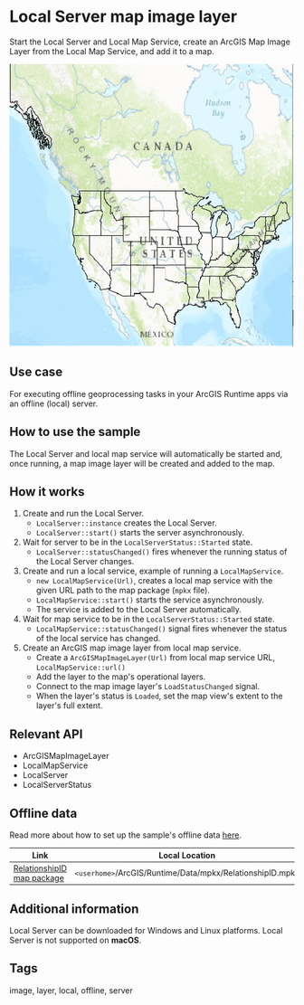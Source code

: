 # Local Server map image layer

Start the Local Server and Local Map Service, create an ArcGIS Map Image Layer from the Local Map Service, and add it to a map.

![](screenshot.png)

## Use case

For executing offline geoprocessing tasks in your ArcGIS Runtime apps via an offline (local) server.

## How to use the sample

The Local Server and local map service will automatically be started and, once running, a map image layer will be created and added to the map.

## How it works

1. Create and run the Local Server.
    * `LocalServer::instance` creates the Local Server.
    * `LocalServer::start()` starts the server asynchronously.
2. Wait for server to be in the  `LocalServerStatus::Started` state.
    * `LocalServer::statusChanged()` fires whenever the running status of the Local Server changes.
3. Create and run a local service, example of running a `LocalMapService`.
    * `new LocalMapService(Url)`, creates a local map service with the given URL path to the map package (`mpkx` file).
    * `LocalMapService::start()` starts the service asynchronously.
    * The service is added to the Local Server automatically.
4. Wait for map service to be in the `LocalServerStatus::Started` state.
    * `LocalMapService::statusChanged()` signal fires whenever the status of the local service has changed.
5. Create an ArcGIS map image layer from local map service.
    * Create a `ArcGISMapImageLayer(Url)` from local map service URL, `LocalMapService::url()`
	* Add the layer to the map's operational layers.
	* Connect to the map image layer's `LoadStatusChanged` signal.
	* When the layer's status is `Loaded`, set the map view's extent to the layer's full extent.

## Relevant API

* ArcGISMapImageLayer
* LocalMapService
* LocalServer
* LocalServerStatus

## Offline data

Read more about how to set up the sample's offline data [here](http://links.esri.com/ArcGISRuntimeQtSamples#use-offline-data-in-the-samples).

Link | Local Location
---------|-------|
|[RelationshipID map package](https://www.arcgis.com/home/item.html?id=33e8c33a421640749bfe1602b8644db8)| `<userhome>`/ArcGIS/Runtime/Data/mpkx/RelationshipID.mpkx

## Additional information

Local Server can be downloaded for Windows and Linux platforms. Local Server is not supported on **macOS**.

## Tags

image, layer, local, offline, server
